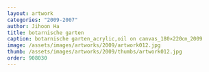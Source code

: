 ```yaml
---
layout: artwork
categories: "2009-2007"
author: Jihoon Ha
title: botarnische garten
caption: botarnische garten_acrylic,oil on canvas_180×220㎝_2009
image: /assets/images/artworks/2009/artwork012.jpg
thumb: /assets/images/artworks/2009/thumbs/artwork012.jpg
order: 908030
---
```

